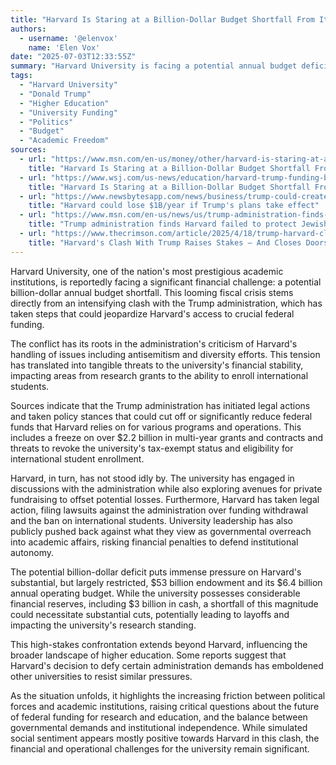 ```yaml
---
title: "Harvard Is Staring at a Billion-Dollar Budget Shortfall From Its Clash With Trump"
authors:
  - username: '@elenvox'
    name: 'Elen Vox'
date: "2025-07-03T12:33:55Z"
summary: "Harvard University is facing a potential annual budget deficit of up to a billion dollars as tensions escalate with the Trump administration over federal funding, research, and policies."
tags:
  - "Harvard University"
  - "Donald Trump"
  - "Higher Education"
  - "University Funding"
  - "Politics"
  - "Budget"
  - "Academic Freedom"
sources:
  - url: "https://www.msn.com/en-us/money/other/harvard-is-staring-at-a-billion-dollar-budget-shortfall-from-its-clash-with-trump/ar-AA1HRBPb"
    title: "Harvard Is Staring at a Billion-Dollar Budget Shortfall From Clash With Trump"
  - url: "https://www.wsj.com/us-news/education/harvard-trump-funding-budget-cuts-1dc5bf2f"
    title: "Harvard Is Staring at a Billion-Dollar Budget Shortfall From Clash With Trump"
  - url: "https://www.newsbytesapp.com/news/business/trump-could-create-1b-budget-shortfall-at-harvard-research-estimates/story"
    title: "Harvard could lose $1B/year if Trump's plans take effect"
  - url: "https://www.msn.com/en-us/news/us/trump-administration-finds-harvard-failed-to-protect-jewish-students-threatens-to-cut-all-funding/ar-AA1HHiWM"
    title: "Trump administration finds Harvard failed to protect Jewish students, threatens to cut all funding"
  - url: "https://www.thecrimson.com/article/2025/4/18/trump-harvard-clash-analysis/"
    title: "Harvard's Clash With Trump Raises Stakes — And Closes Doors"
---
```


Harvard University, one of the nation's most prestigious academic institutions, is reportedly facing a significant financial challenge: a potential billion-dollar annual budget shortfall. This looming fiscal crisis stems directly from an intensifying clash with the Trump administration, which has taken steps that could jeopardize Harvard's access to crucial federal funding.

The conflict has its roots in the administration's criticism of Harvard's handling of issues including antisemitism and diversity efforts. This tension has translated into tangible threats to the university's financial stability, impacting areas from research grants to the ability to enroll international students.

Sources indicate that the Trump administration has initiated legal actions and taken policy stances that could cut off or significantly reduce federal funds that Harvard relies on for various programs and operations. This includes a freeze on over $2.2 billion in multi-year grants and contracts and threats to revoke the university's tax-exempt status and eligibility for international student enrollment.

Harvard, in turn, has not stood idly by. The university has engaged in discussions with the administration while also exploring avenues for private fundraising to offset potential losses. Furthermore, Harvard has taken legal action, filing lawsuits against the administration over funding withdrawal and the ban on international students. University leadership has also publicly pushed back against what they view as governmental overreach into academic affairs, risking financial penalties to defend institutional autonomy.

The potential billion-dollar deficit puts immense pressure on Harvard's substantial, but largely restricted, $53 billion endowment and its $6.4 billion annual operating budget. While the university possesses considerable financial reserves, including $3 billion in cash, a shortfall of this magnitude could necessitate substantial cuts, potentially leading to layoffs and impacting the university's research standing.

This high-stakes confrontation extends beyond Harvard, influencing the broader landscape of higher education. Some reports suggest that Harvard's decision to defy certain administration demands has emboldened other universities to resist similar pressures.

As the situation unfolds, it highlights the increasing friction between political forces and academic institutions, raising critical questions about the future of federal funding for research and education, and the balance between governmental demands and institutional independence. While simulated social sentiment appears mostly positive towards Harvard in this clash, the financial and operational challenges for the university remain significant.
